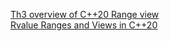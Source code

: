 [Th3 overview of C++20 Range view](https://ezoeryou.github.io/blog/article/2019-01-10-range-view.html)<br>
[Rvalue Ranges and Views in C++20](https://tristanbrindle.com/posts/rvalue-ranges-and-views)
